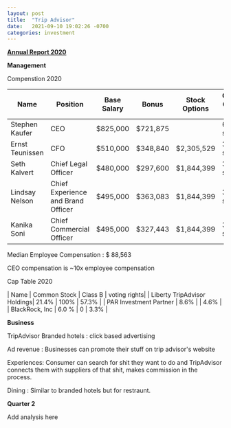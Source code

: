 ```yaml
---
layout: post
title:  "Trip Advisor"
date:   2021-09-10 19:02:26 -0700
categories: investment
---
```

**[Annual Report 2020][ta-2020]**


**Management**

Compenstion 2020

| Name  | Position | Base Salary | Bonus | Stock Options| Ownership Guidelines (min)|
|-------|----------|--------|------------|--------------| -------------------
|Stephen Kaufer| CEO | $825,000| $721,875 | | 6x base salary |
|Ernst Teunissen| CFO | $510,000| $348,840 | $2,305,529 | 3x base salary |
|Seth Kalvert | Chief Legal Officer| $480,000| $297,600 | $1,844,399| 3x base salary |
|Lindsay Nelson|  Chief Experience and Brand Officer | $495,000| $363,083| $1,844,399 | 3x base salary |
|Kanika Soni  | Chief Commercial Officer | $495,000| $327,443| $1,844,399 | 3x base salary |

Median Employee Compensation : $ 88,563

CEO compensation is \~10x employee compensation

Cap Table 2020

| Name | Common Stock | Class B | voting rights|
| Liberty TripAdvisor Holdings| 21.4% | 100% | 57.3% |
| PAR Investment Partner | 8.6% | | 4.6% |
| BlackRock, Inc | 6.0 % | 0 | 3.3% |


**Business**

TripAdvisor Branded hotels : click based advertising

Ad revenue : Businesses can promote their stuff on trip advisor's website

Experiences: Consumer can search for shit they want to do and TripAdvisor connects them with
suppliers of that shit, makes commission in the process.

Dining : Similar to branded hotels but for restraunt.




**Quarter 2**

Add analysis here

[ta-2021-q2]: https://ir.tripadvisor.com/static-files/a23a917e-4f3a-41ce-a730-8fa8d9c92740
[ta-2020]: https://ir.tripadvisor.com/static-files/fef1a79b-0b14-40b3-ae35-da7ee030aca4

